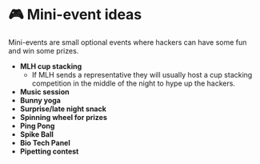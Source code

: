 # 🎮 Mini-event ideas
Mini-events are small optional events where hackers can have some fun and win some prizes.

- **MLH cup stacking**
    - If MLH sends a representative they will usually host a cup stacking competition in the middle of the night to hype up the hackers.
- **Music session**
- **Bunny yoga**
- **Surprise/late night snack**
- **Spinning wheel for prizes**
- **Ping Pong**
- **Spike Ball**
- **Bio Tech Panel**
- **Pipetting contest**